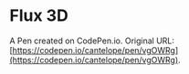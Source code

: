 # Flux 3D

A Pen created on CodePen.io. Original URL: [https://codepen.io/cantelope/pen/vgOWRg](https://codepen.io/cantelope/pen/vgOWRg).

